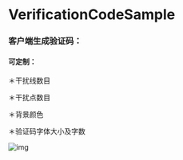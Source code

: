 # VerificationCodeSample

### 客户端生成验证码：

#### 可定制：

＊干扰线数目

＊干扰点数目

＊背景颜色

＊验证码字体大小及字数

![img](https://github.com/myloften/VerificationCodeSample/blob/master/verification.png)
